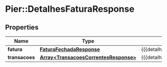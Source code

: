 # Pier::DetalhesFaturaResponse

## Properties
Name | Type | Description | Notes
------------ | ------------- | ------------- | -------------
**fatura** | [**FaturaFechadaResponse**](FaturaFechadaResponse.md) | {{{detalhes_fatura_response_fatura_value}}} | [optional] 
**transacoes** | [**Array&lt;TransacoesCorrentesResponse&gt;**](TransacoesCorrentesResponse.md) | {{{detalhes_fatura_response_transacoes_value}}} | [optional] 




